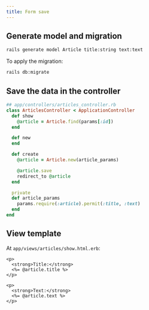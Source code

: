 ```yaml
---
title: Form save
---
```


## Generate model and migration

```bash
rails generate model Article title:string text:text
```

To apply the migration:

```bash
rails db:migrate
```

## Save the data in the controller

```ruby
## app/controllers/articles_controller.rb
class ArticlesController < ApplicationController
  def show
    @article = Article.find(params[:id])
  end

  def new
  end

  def create
    @article = Article.new(article_params)

    @article.save
    redirect_to @article
  end

  private
  def article_params
    params.require(:article).permit(:title, :text)
  end
end
```

## View template

At `app/views/articles/show.html.erb`:

```erb
<p>
  <strong>Title:</strong>
  <%= @article.title %>
</p>

<p>
  <strong>Text:</strong>
  <%= @article.text %>
</p>
```

